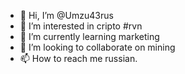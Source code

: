 - 👋 Hi, I’m @Umzu43rus
- 👀 I’m interested in cripto #rvn
- 🌱 I’m currently learning marketing
- 💞️ I’m looking to collaborate on mining
- 📫 How to reach me russian.


<!---
Umzu43rus/Umzu43rus is a ✨ special ✨ repository because its `README.md` (this file) appears on your GitHub profile.
You can click the Preview link to take a look at your changes.
--->
